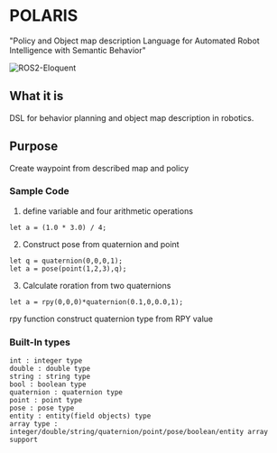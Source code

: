 # POLARIS
"Policy and Object map description Language for Automated Robot Intelligence with Semantic Behavior"

![ROS2-Eloquent](https://github.com/OUXT-Polaris/polaris/workflows/ROS2-Eloquent/badge.svg)

## What it is
DSL for behavior planning and object map description in robotics.

## Purpose
Create waypoint from described map and policy

### Sample Code
1. define variable and four arithmetic operations
```
let a = (1.0 * 3.0) / 4;
```
2. Construct pose from quaternion and point
```
let q = quaternion(0,0,0,1);
let a = pose(point(1,2,3),q);
```
3. Calculate roration from two quaternions
```
let a = rpy(0,0,0)*quaternion(0.1,0,0.0,1);
```
rpy function construct quaternion type from RPY value

### Built-In types
```
int : integer type
double : double type
string : string type
bool : boolean type
quaternion : quaternion type
point : point type
pose : pose type
entity : entity(field objects) type
array type : integer/double/string/quaternion/point/pose/boolean/entity array support
```
